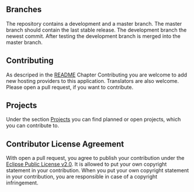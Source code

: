 ## Branches ##
The repository contains a development and a master branch.
The master
branch should contain the last stable release. The development branch the
newest commit.
After testing the development branch is merged into the master branch. 

## Contributing ##
As descriped in the
[README](https://github.com/germanysources/FOSSwareSearch/blob/master/README.md)
Chapter Contributing you are welcome to add new hosting providers to this application. 
Translators are also welcome.
Please open a pull request, if you want to contribute.

## Projects ##
Under the section
[Projects](https://github.com/germanysources/FOSSwareSearch/projects) you can
find planned or open projects, which you can contribute to.

## Contributor License Agreement ##
With open a pull request, you agree to publish your contribution under the
[Eclipse Public License v2.0](http://www.eclipse.org/legal/epl-v20.html). 
It is allowed to put your own copyright statement in your contribution.
When you put your own copyright statement in your contribution, you are responsible
in case of a copyright infringement.

